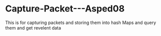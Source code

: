 Capture-Packet---Asped08
========================
This is for capturing packets and storing them into hash Maps and query them and get revelent data
